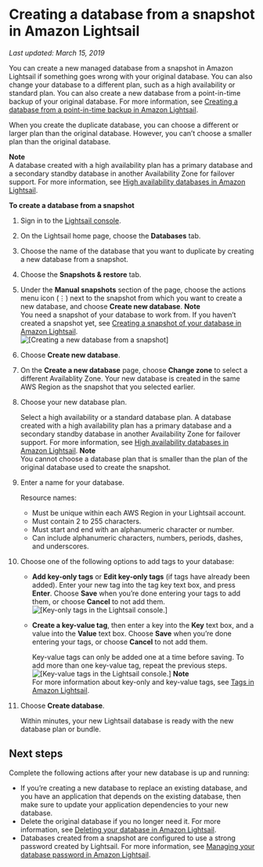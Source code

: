 # Creating a database from a snapshot in Amazon Lightsail<a name="amazon-lightsail-creating-a-database-from-snapshot"></a>

 *Last updated: March 15, 2019* 

You can create a new managed database from a snapshot in Amazon Lightsail if something goes wrong with your original database\. You can also change your database to a different plan, such as a high availability or standard plan\. You can also create a new database from a point\-in\-time backup of your original database\. For more information, see [Creating a database from a point\-in\-time backup in Amazon Lightsail](amazon-lightsail-creating-a-database-from-point-in-time-backup.md)\.

When you create the duplicate database, you can choose a different or larger plan than the original database\. However, you can’t choose a smaller plan than the original database\.

**Note**  
A database created with a high availability plan has a primary database and a secondary standby database in another Availability Zone for failover support\. For more information, see [High availability databases in Amazon Lightsail](amazon-lightsail-high-availability-databases.md)\.

**To create a database from a snapshot**

1. Sign in to the [Lightsail console](https://lightsail.aws.amazon.com/)\.

1. On the Lightsail home page, choose the **Databases** tab\.

1. Choose the name of the database that you want to duplicate by creating a new database from a snapshot\.

1. Choose the **Snapshots & restore** tab\.

1. Under the **Manual snapshots** section of the page, choose the actions menu icon \(⋮\) next to the snapshot from which you want to create a new database, and choose **Create new database**\.
**Note**  
You need a snapshot of your database to work from\. If you haven’t created a snapshot yet, see [Creating a snapshot of your database in Amazon Lightsail](amazon-lightsail-creating-a-database-snapshot.md)\.  
![\[Creating a new database from a snapshot\]](https://d9yljz1nd5001.cloudfront.net/en_us/a825044edce3b3cf14c8cdbea7367d2e/images/amazon-lightsail-create-new-database-from-snapshot.png)

1. Choose **Create new database**\.

1. On the **Create a new database** page, choose **Change zone** to select a different Availablity Zone\. Your new database is created in the same AWS Region as the snapshot that you selected earlier\.

1. Choose your new database plan\.

   Select a high availability or a standard database plan\. A database created with a high availability plan has a primary database and a secondary standby database in another Availability Zone for failover support\. For more information, see [High availability databases in Amazon Lightsail](amazon-lightsail-high-availability-databases.md)\.
**Note**  
You cannot choose a database plan that is smaller than the plan of the original database used to create the snapshot\.

1. Enter a name for your database\.

   Resource names:
   + Must be unique within each AWS Region in your Lightsail account\.
   + Must contain 2 to 255 characters\.
   + Must start and end with an alphanumeric character or number\.
   + Can include alphanumeric characters, numbers, periods, dashes, and underscores\.

1. Choose one of the following options to add tags to your database:
   + **Add key\-only tags** or **Edit key\-only tags** \(if tags have already been added\)\. Enter your new tag into the tag key text box, and press **Enter**\. Choose **Save** when you’re done entering your tags to add them, or choose **Cancel** to not add them\.  
![\[Key-only tags in the Lightsail console.\]](https://d9yljz1nd5001.cloudfront.net/en_us/a825044edce3b3cf14c8cdbea7367d2e/images/amazon-lightsail-key-only-tags.png)
   + **Create a key\-value tag**, then enter a key into the **Key** text box, and a value into the **Value** text box\. Choose **Save** when you’re done entering your tags, or choose **Cancel** to not add them\.

     Key\-value tags can only be added one at a time before saving\. To add more than one key\-value tag, repeat the previous steps\.  
![\[Key-value tags in the Lightsail console.\]](https://d9yljz1nd5001.cloudfront.net/en_us/a825044edce3b3cf14c8cdbea7367d2e/images/amazon-lightsail-key-value-tag.png)
**Note**  
For more information about key\-only and key\-value tags, see [Tags in Amazon Lightsail](amazon-lightsail-tags.md)\.

1. Choose **Create database**\.

   Within minutes, your new Lightsail database is ready with the new database plan or bundle\.

## Next steps<a name="creating-a-database-from-snapshot-next-steps"></a>

Complete the following actions after your new database is up and running:
+ If you’re creating a new database to replace an existing database, and you have an application that depends on the existing database, then make sure to update your application dependencies to your new database\.
+ Delete the original database if you no longer need it\. For more information, see [Deleting your database in Amazon Lightsail](amazon-lightsail-deleting-your-database.md)\.
+ Databases created from a snapshot are configured to use a strong password created by Lightsail\. For more information, see [Managing your database password in Amazon Lightsail](amazon-lightsail-managing-database-password.md)\.